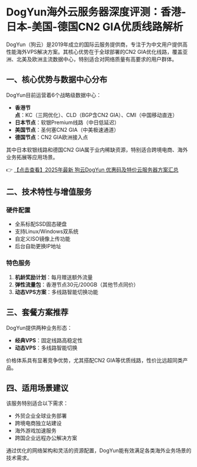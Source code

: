 # DogYun海外云服务器深度评测：香港-日本-美国-德国CN2 GIA优质线路解析

DogYun（狗云）是2019年成立的国际云服务提供商，专注于为中文用户提供高性能海外VPS解决方案。其核心优势在于全球部署的CN2 GIA优化线路，覆盖亚洲、北美及欧洲主流数据中心，特别适合对网络质量有高要求的用户群体。

## 一、核心优势与数据中心分布

DogYun目前运营着6个战略级数据中心：
- **香港节点**：KC（三网优化）、CLD（BGP含CN2 GIA）、CMI（中国移动直连）
- **日本节点**：软银Premium线路（中日低延迟）
- **美国节点**：圣何塞CN2 GIA（中美极速通道）
- **德国节点**：CN2 GIA欧洲接入点

其中日本软银线路和德国CN2 GIA属于业内稀缺资源，特别适合跨境电商、海外业务拓展等应用场景。

👉 [【点击查看】2025年最新 狗云DogYun 优惠码及特价云服务器方案汇总](https://bit.ly/DogYun)

## 二、技术特性与增值服务

### 硬件配置
- 全系标配SSD固态硬盘
- 支持Linux/Windows双系统
- 自定义ISO镜像上传功能
- 后台自助更换IP地址

### 特色服务
1. **机龄奖励计划**：每月赠送额外流量
2. **弹性流量包**：香港节点30元/200GB（其他节点同价）
3. **动态VPS方案**：多线路智能切换功能

## 三、套餐方案推荐

DogYun提供两种业务形态：
- **经典VPS**：固定线路高稳定性
- **动态VPS**：多线路智能切换

价格体系具有显著竞争优势，尤其搭配CN2 GIA等优质线路，性价比远超同类产品。

## 四、适用场景建议

该服务特别适合以下需求：
- 外贸企业全球业务部署
- 跨境电商独立站建设
- 海外游戏加速服务
- 跨国企业远程办公解决方案

通过优化的网络架构和灵活的资源配置，DogYun能有效满足各类海外业务场景的技术需求。